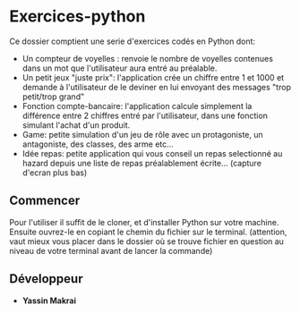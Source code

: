 # Exercices-python

Ce dossier comptient une serie d'exercices codés en Python dont:

  - Un compteur de voyelles : renvoie le nombre de voyelles contenues dans un mot que l'utilisateur aura entré au préalable.
  - Un petit jeux "juste prix": l'application crée un chiffre entre 1 et 1000 et demande à l'utilisateur de le deviner en lui envoyant des messages "trop petit/trop grand"
  - Fonction compte-bancaire: l'application calcule simplement la différence entre 2 chiffres entré par l'utilisateur, dans une fonction simulant l'achat d'un produit.
  - Game: petite simulation d'un jeu de rôle avec un protagoniste, un antagoniste, des classes, des arme etc...
  - Idée repas: petite application qui vous conseil un repas selectionné au hazard depuis une liste de repas préalablement écrite... (capture d'ecran plus bas)
  
  

## Commencer

Pour l'utiliser il suffit de le cloner, et d'installer Python sur votre machine.
Ensuite ouvrez-le en copiant le chemin du fichier sur le terminal.
(attention, vaut mieux vous placer dans le dossier où se trouve fichier en question au niveau de votre terminal avant de lancer la commande)

## Développeur

* **Yassin Makrai** 


